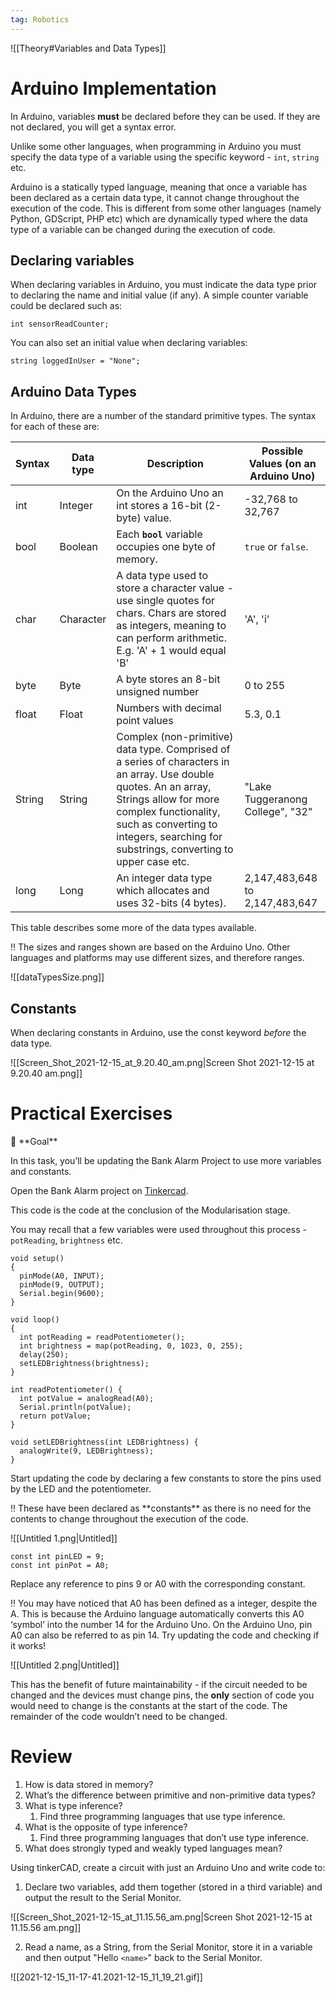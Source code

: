 ```yaml
---
tag: Robotics
---
```


![[Theory#Variables and Data Types]]

# Arduino Implementation

In Arduino, variables **must** be declared before they can be used. If they are not declared, you will get a syntax error.

Unlike some other languages, when programming in Arduino you must specify the data type of a variable using the specific keyword - `int`, `string` etc.

Arduino is a statically typed language, meaning that once a variable has been declared as a certain data type, it cannot change throughout the execution of the code. This is different from some other languages (namely Python, GDScript, PHP etc) which are dynamically typed where the data type of a variable can be changed during the execution of code.

## Declaring variables

When declaring variables in Arduino, you must indicate the data type prior to declaring the name and initial value (if any). A simple counter variable could be declared such as:

```arduino
int sensorReadCounter;
```

You can also set an initial value when declaring variables:

```arduino
string loggedInUser = "None";
```

## Arduino Data Types

In Arduino, there are a number of the standard primitive types. The syntax for each of these are:

| Syntax | Data type | Description | Possible Values (on an Arduino Uno) |
| --- | --- | --- | --- |
| int | Integer | On the Arduino Uno an int stores a 16-bit (2-byte) value. | -32,768 to 32,767 |
| bool | Boolean | Each **`bool`** variable occupies one byte of memory. | `true` or `false`.  |
| char | Character | A data type used to store a character value - use single quotes for chars. Chars are stored as integers, meaning to can perform arithmetic. E.g. 'A' + 1 would equal 'B' | 'A', 'i' |
| byte | Byte | A byte stores an 8-bit unsigned number | 0 to 255 |
| float | Float | Numbers with decimal point values | 5.3, 0.1 |
| String | String | Complex (non-primitive) data type. Comprised of a series of characters in an array. Use double quotes. An an array, Strings allow for more complex functionality, such as converting to integers, searching for substrings, converting to upper case etc. | "Lake Tuggeranong College", "32" |
| long | Long | An integer data type which allocates and uses 32-bits (4 bytes). | 2,147,483,648 to 2,147,483,647 |

This table describes some more of the data types available. 

<aside>
‼️ The sizes and ranges shown are based on the Arduino Uno. Other languages and platforms may use different sizes, and therefore ranges.

</aside>

![[dataTypesSize.png]]

## Constants

When declaring constants in Arduino, use the const keyword *before* the data type.

![[Screen_Shot_2021-12-15_at_9.20.40_am.png|Screen Shot 2021-12-15 at 9.20.40 am.png]]

# Practical Exercises

<aside>
🏁 **Goal**

In this task, you’ll be updating the Bank Alarm Project to use more variables and constants.

</aside>

Open the Bank Alarm project on [Tinkercad](https://www.tinkercad.com/). 

This code is the code at the conclusion of the Modularisation stage.

You may recall that a few variables were used throughout this process - `potReading`, `brightness` etc.

```arduino
void setup()
{
  pinMode(A0, INPUT);
  pinMode(9, OUTPUT);
  Serial.begin(9600);
}

void loop()
{
  int potReading = readPotentiometer();
  int brightness = map(potReading, 0, 1023, 0, 255);
  delay(250);
  setLEDBrightness(brightness);
}

int readPotentiometer() {
  int potValue = analogRead(A0);
  Serial.println(potValue);
  return potValue;
}

void setLEDBrightness(int LEDBrightness) {
  analogWrite(9, LEDBrightness);
}
```

Start updating the code by declaring a few constants to store the pins used by the LED and the potentiometer.

<aside>
‼️ These have been declared as **constants** as there is no need for the contents to change throughout the execution of the code.

</aside>

![[Untitled 1.png|Untitled]]

```arduino
const int pinLED = 9;
const int pinPot = A0;
```

Replace any reference to pins 9 or A0 with the corresponding constant.

<aside>
‼️ You may have noticed that A0 has been defined as a integer, despite the A. This is because the Arduino language automatically converts this A0 ‘symbol’ into the number 14 for the Arduino Uno. 
On the Arduino Uno, pin A0 can also be referred to as pin 14. Try updating the code and checking if it works!

</aside>

![[Untitled 2.png|Untitled]]

This has the benefit of future maintainability - if the circuit needed to be changed and the devices must change pins, the **only** section of code you would need to change is the constants at the start of the code. The remainder of the code wouldn’t need to be changed.

# Review

1. How is data stored in memory?
2. What’s the difference between primitive and non-primitive data types?
3. What is type inference?
	1. Find three programming languages that use type inference.
4. What is the opposite of type inference?
	1. Find three programming languages that don’t use type inference.
5. What does strongly typed and weakly typed languages mean?

Using tinkerCAD, create a circuit with just an Arduino Uno and write code to:

1. Declare two variables, add them together (stored in a third variable) and output the result to the Serial Monitor.

![[Screen_Shot_2021-12-15_at_11.15.56_am.png|Screen Shot 2021-12-15 at 11.15.56 am.png]]

2. Read a name, as a String, from the Serial Monitor, store it in a variable and then output "Hello `<name>`" back to the Serial Monitor.

![[2021-12-15_11-17-41.2021-12-15_11_19_21.gif]]